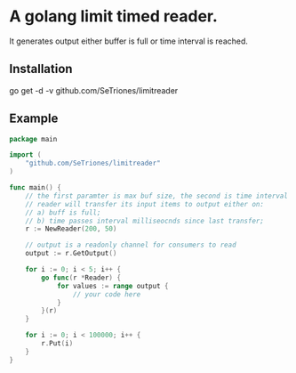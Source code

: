 # A golang limit timed reader.

It generates output either buffer is full or time interval is reached.

## Installation

go get -d -v github.com/SeTriones/limitreader

## Example

```go
package main

import (
	"github.com/SeTriones/limitreader"
)

func main() {
	// the first paramter is max buf size, the second is time interval (in milliseocnds.)
	// reader will transfer its input items to output either on: 
	// a) buff is full;
	// b) time passes interval milliseocnds since last transfer;
	r := NewReader(200, 50)

	// output is a readonly channel for consumers to read
	output := r.GetOutput()	

	for i := 0; i < 5; i++ {
		go func(r *Reader) {
			for values := range output {
				// your code here
			}
		}(r)
	}		

	for i := 0; i < 100000; i++ {
		r.Put(i)
	}
}
```
